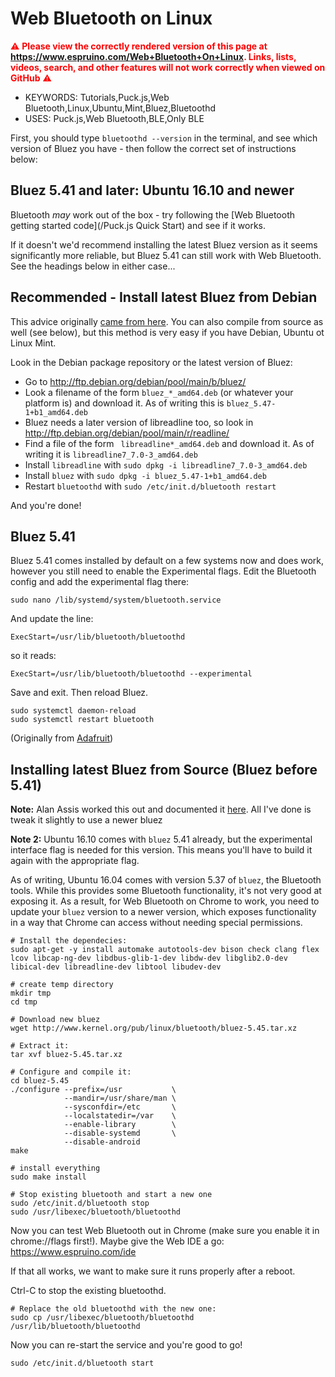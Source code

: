 <!--- Copyright (c) 2016 Gordon Williams, Pur3 Ltd. See the file LICENSE for copying permission. -->
Web Bluetooth on Linux
======================

<span style="color:red">:warning: **Please view the correctly rendered version of this page at https://www.espruino.com/Web+Bluetooth+On+Linux. Links, lists, videos, search, and other features will not work correctly when viewed on GitHub** :warning:</span>

* KEYWORDS: Tutorials,Puck.js,Web Bluetooth,Linux,Ubuntu,Mint,Bluez,Bluetoothd
* USES: Puck.js,Web Bluetooth,BLE,Only BLE

First, you should type `bluetoothd --version` in the terminal,
and see which version of Bluez you have - then follow the
correct set of instructions below:


Bluez 5.41 and later: Ubuntu 16.10 and newer
---------------------------------------

Bluetooth *may* work out of the box - try following the [Web Bluetooth getting
started code](/Puck.js Quick Start) and see if it works.

If it doesn't we'd recommend installing the latest Bluez version as it seems
significantly more reliable, but Bluez 5.41 can still work with Web Bluetooth.
See the headings below in either case...


Recommended - Install latest Bluez from Debian
----------------------------------------------

This advice originally [came from here](https://gist.github.com/MichaelLawton/a56371969a18d2f735a77ed1ac4b5512).
You can also compile from source as well (see below), but this method is very easy if you have Debian, Ubuntu ot Linux Mint.

Look in the Debian package repository or the latest version of Bluez:

* Go to http://ftp.debian.org/debian/pool/main/b/bluez/
* Look a filename of the form `bluez_*_amd64.deb` (or whatever your platform is)
and download it. As of writing this is `bluez_5.47-1+b1_amd64.deb`
* Bluez needs a later version of libreadline too, so look in http://ftp.debian.org/debian/pool/main/r/readline/
* Find a file of the form `	libreadline*_amd64.deb` and download it. As of writing it is `libreadline7_7.0-3_amd64.deb`
* Install `libreadline` with `sudo dpkg -i libreadline7_7.0-3_amd64.deb`
* Install `bluez` with `sudo dpkg -i bluez_5.47-1+b1_amd64.deb`
* Restart `bluetoothd` with `sudo /etc/init.d/bluetooth restart`

And you're done!


Bluez 5.41
----------

Bluez 5.41 comes installed by default on a few systems now and does work,
however you still need to enable the Experimental flags. Edit
the Bluetooth config and add the experimental flag there:

```
sudo nano /lib/systemd/system/bluetooth.service
```

And update the line:

```
ExecStart=/usr/lib/bluetooth/bluetoothd
```

so it reads:

```
ExecStart=/usr/lib/bluetooth/bluetoothd --experimental
```

Save and exit. Then reload Bluez.

```
sudo systemctl daemon-reload
sudo systemctl restart bluetooth
```

(Originally from [Adafruit](https://learn.adafruit.com/install-bluez-on-the-raspberry-pi/installation))


Installing latest Bluez from Source (Bluez before 5.41)
--------------------------------------------------

**Note:** Alan Assis worked this out and documented it [here](https://acassis.wordpress.com/2016/06/28/how-to-get-chrome-web-bluetooth-working-on-linux/).
All I've done is tweak it slightly to use a newer bluez

**Note 2:** Ubuntu 16.10 comes with `bluez` 5.41 already, but the experimental interface flag is needed for this version. This means you'll have to build it again with the appropriate flag.

As of writing, Ubuntu 16.04 comes with version 5.37 of `bluez`, the Bluetooth tools.
While this provides some Bluetooth functionality, it's not very good at exposing it.
As a result, for Web Bluetooth on Chrome to work, you need to update your `bluez`
version to a newer version, which exposes functionality in a way that Chrome can
access without needing special permissions.

```
# Install the dependecies:
sudo apt-get -y install automake autotools-dev bison check clang flex lcov libcap-ng-dev libdbus-glib-1-dev libdw-dev libglib2.0-dev libical-dev libreadline-dev libtool libudev-dev

# create temp directory
mkdir tmp
cd tmp

# Download new bluez
wget http://www.kernel.org/pub/linux/bluetooth/bluez-5.45.tar.xz

# Extract it:
tar xvf bluez-5.45.tar.xz

# Configure and compile it:
cd bluez-5.45
./configure --prefix=/usr           \
            --mandir=/usr/share/man \
            --sysconfdir=/etc       \
            --localstatedir=/var    \
            --enable-library        \
            --disable-systemd       \
            --disable-android       
make

# install everything
sudo make install

# Stop existing bluetooth and start a new one
sudo /etc/init.d/bluetooth stop
sudo /usr/libexec/bluetooth/bluetoothd
```

Now you can test Web Bluetooth out in Chrome (make sure you enable it in
chrome://flags first!). Maybe give the Web IDE a go: https://www.espruino.com/ide

If that all works, we want to make sure it runs properly after a reboot.

Ctrl-C to stop the existing bluetoothd.

```
# Replace the old bluetoothd with the new one:
sudo cp /usr/libexec/bluetooth/bluetoothd /usr/lib/bluetooth/bluetoothd
```

Now you can re-start the service and you're good to go!

```
sudo /etc/init.d/bluetooth start
```
